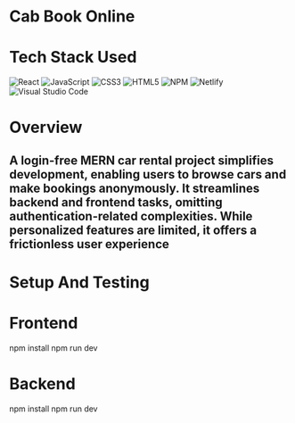 # Cab Book Online </br>
 <!-- <div align='center'>
    <a href="https://movie-app-tasks.netlify.app"> 🌐 Live 🌐</a> </div> </br> -->

# Tech Stack Used

![React](https://img.shields.io/badge/react-%2320232a.svg?style=for-the-badge&logo=react&logoColor=%2361DAFB)
![JavaScript](https://img.shields.io/badge/javascript-%23323330.svg?style=for-the-badge&logo=javascript&logoColor=%23F7DF1E)
![CSS3](https://img.shields.io/badge/css3-%231572B6.svg?style=for-the-badge&logo=css3&logoColor=white)
![HTML5](https://img.shields.io/badge/html5-%23E34F26.svg?style=for-the-badge&logo=html5&logoColor=white)
![NPM](https://img.shields.io/badge/NPM-%23CB3837.svg?style=for-the-badge&logo=npm&logoColor=white)
![Netlify](https://img.shields.io/badge/netlify-%23000000.svg?style=for-the-badge&logo=netlify&logoColor=#00C7B7)
![Visual Studio Code](https://img.shields.io/badge/Visual%20Studio%20Code-0078d7.svg?style=for-the-badge&logo=visual-studio-code&logoColor=white)

# Overview  </br>
 ## A login-free MERN car rental project simplifies development, enabling users to browse cars and make bookings anonymously. It streamlines backend and frontend tasks, omitting authentication-related complexities. While personalized features are limited, it offers a frictionless user experience


# Setup And Testing

# Frontend 
npm install
npm run dev

# Backend
npm install
npm run dev
